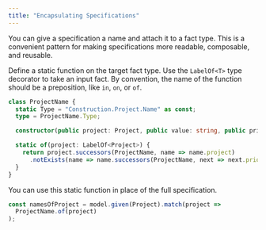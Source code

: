 ```yaml
---
title: "Encapsulating Specifications"
---
```


You can give a specification a name and attach it to a fact type.
This is a convenient pattern for making specifications more readable, composable, and reusable.

Define a static function on the target fact type.
Use the `LabelOf<T>` type decorator to take an input fact.
By convention, the name of the function should be a preposition, like `in`, `on`, or `of`.

```typescript
class ProjectName {
  static Type = "Construction.Project.Name" as const;
  type = ProjectName.Type;

  constructor(public project: Project, public value: string, public prior: ProjectName[]) {}

  static of(project: LabelOf<Project>) {
    return project.successors(ProjectName, name => name.project)
      .notExists(name => name.successors(ProjectName, next => next.prior));
  }
}
```

You can use this static function in place of the full specification.

```typescript
const namesOfProject = model.given(Project).match(project =>
  ProjectName.of(project)
);
```